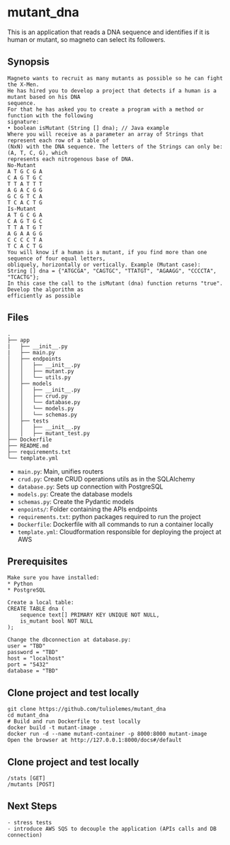 # mutant_dna
This is an application that reads a DNA sequence and identifies if it is human or mutant, so magneto can select its followers.

## Synopsis
```
Magneto wants to recruit as many mutants as possible so he can fight the X-Men.
He has hired you to develop a project that detects if a human is a mutant based on his DNA
sequence.
For that he has asked you to create a program with a method or function with the following
signature:
• boolean isMutant (String [] dna); // Java example
Where you will receive as a parameter an array of Strings that represent each row of a table of
(NxN) with the DNA sequence. The letters of the Strings can only be: (A, T, C, G), which
represents each nitrogenous base of DNA.
No-Mutant
A T G C G A
C A G T G C
T T A T T T
A G A C G G
G C G T C A
T C A C T G
Is-Mutant
A T G C G A
C A G T G C
T T A T G T
A G A A G G
C C C C T A
T C A C T G
You will know if a human is a mutant, if you find more than one sequence of four equal letters,
obliquely, horizontally or vertically. Example (Mutant case):
String [] dna = {"ATGCGA", "CAGTGC", "TTATGT", "AGAAGG", "CCCCTA", "TCACTG"};
In this case the call to the isMutant (dna) function returns "true". Develop the algorithm as
efficiently as possible
```
## Files
```
.
├── app
|   ├── __init__.py
|   ├── main.py
│   ├── endpoints
│   │   ├── __init__.py
│   │   ├── mutant.py
│   │   └── utils.py
│   ├── models
│   │   ├── __init__.py
│   │   ├── crud.py
│   │   └── database.py
│   │   └── models.py
│   │   └── schemas.py
│   ├── tests
│   │   ├── __init__.py
│   │   ├── mutant_test.py
├── Dockerfile
├── README.md
├── requirements.txt
└── template.yml
```

- `main.py`: Main, unifies routers
- `crud.py`: Create CRUD operations utils as in the SQLAlchemy
- `database.py`: Sets up connection with PostgreSQL
- `models.py`: Create the database models
- `schemas.py`: Create the Pydantic models
- `enpoints/`: Folder containing the APIs endpoints
- `requirements.txt`: python packages required to run the project
- `Dockerfile`: Dockerfile with all commands to run a container locally
- `template.yml`: Cloudformation responsible for deploying the project at AWS

## Prerequisites
```
Make sure you have installed:
* Python
* PostgreSQL
```
```
Create a local table:
CREATE TABLE dna (
	sequence text[] PRIMARY KEY UNIQUE NOT NULL,
	is_mutant bool NOT NULL
);
```
```
Change the dbconnection at database.py:
user = "TBD"
password = "TBD"
host = "localhost"
port = "5432"
database = "TBD"
```
## Clone project and test locally
```
git clone https://github.com/tuliolemes/mutant_dna
cd mutant_dna
# Build and run Dockerfile to test locally
docker build -t mutant-image .
docker run -d --name mutant-container -p 8000:8000 mutant-image
Open the browser at http://127.0.0.1:8000/docs#/default
```

## Clone project and test locally
```
/stats [GET]
/mutants [POST]
```

## Next Steps
```
- stress tests
- introduce AWS SQS to decouple the application (APIs calls and DB connection)
 
```